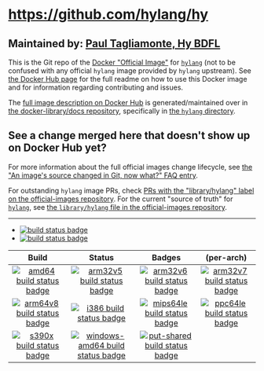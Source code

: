 # https://github.com/hylang/hy

## Maintained by: [Paul Tagliamonte, Hy BDFL](https://github.com/hylang/hy)

This is the Git repo of the [Docker "Official Image"](https://github.com/docker-library/official-images#what-are-official-images) for [`hylang`](https://hub.docker.com/_/hylang/) (not to be confused with any official `hylang` image provided by `hylang` upstream). See [the Docker Hub page](https://hub.docker.com/_/hylang/) for the full readme on how to use this Docker image and for information regarding contributing and issues.

The [full image description on Docker Hub](https://hub.docker.com/_/hylang/) is generated/maintained over in [the docker-library/docs repository](https://github.com/docker-library/docs), specifically in [the `hylang` directory](https://github.com/docker-library/docs/tree/master/hylang).

## See a change merged here that doesn't show up on Docker Hub yet?

For more information about the full official images change lifecycle, see [the "An image's source changed in Git, now what?" FAQ entry](https://github.com/docker-library/faq#an-images-source-changed-in-git-now-what).

For outstanding `hylang` image PRs, check [PRs with the "library/hylang" label on the official-images repository](https://github.com/docker-library/official-images/labels/library%2Fhylang). For the current "source of truth" for [`hylang`](https://hub.docker.com/_/hylang/), see [the `library/hylang` file in the official-images repository](https://github.com/docker-library/official-images/blob/master/library/hylang).

---

-	[![build status badge](https://img.shields.io/github/workflow/status/hylang/docker-hylang/GitHub%20CI/master?label=GitHub%20CI)](https://github.com/hylang/docker-hylang/actions?query=workflow%3A%22GitHub+CI%22+branch%3Amaster)
-	[![build status badge](https://img.shields.io/jenkins/s/https/doi-janky.infosiftr.net/job/update.sh/job/hylang.svg?label=Automated%20update.sh)](https://doi-janky.infosiftr.net/job/update.sh/job/hylang/)

| Build | Status | Badges | (per-arch) |
|:-:|:-:|:-:|:-:|
| [![amd64 build status badge](https://img.shields.io/jenkins/s/https/doi-janky.infosiftr.net/job/multiarch/job/amd64/job/hylang.svg?label=amd64)](https://doi-janky.infosiftr.net/job/multiarch/job/amd64/job/hylang/) | [![arm32v5 build status badge](https://img.shields.io/jenkins/s/https/doi-janky.infosiftr.net/job/multiarch/job/arm32v5/job/hylang.svg?label=arm32v5)](https://doi-janky.infosiftr.net/job/multiarch/job/arm32v5/job/hylang/) | [![arm32v6 build status badge](https://img.shields.io/jenkins/s/https/doi-janky.infosiftr.net/job/multiarch/job/arm32v6/job/hylang.svg?label=arm32v6)](https://doi-janky.infosiftr.net/job/multiarch/job/arm32v6/job/hylang/) | [![arm32v7 build status badge](https://img.shields.io/jenkins/s/https/doi-janky.infosiftr.net/job/multiarch/job/arm32v7/job/hylang.svg?label=arm32v7)](https://doi-janky.infosiftr.net/job/multiarch/job/arm32v7/job/hylang/) |
| [![arm64v8 build status badge](https://img.shields.io/jenkins/s/https/doi-janky.infosiftr.net/job/multiarch/job/arm64v8/job/hylang.svg?label=arm64v8)](https://doi-janky.infosiftr.net/job/multiarch/job/arm64v8/job/hylang/) | [![i386 build status badge](https://img.shields.io/jenkins/s/https/doi-janky.infosiftr.net/job/multiarch/job/i386/job/hylang.svg?label=i386)](https://doi-janky.infosiftr.net/job/multiarch/job/i386/job/hylang/) | [![mips64le build status badge](https://img.shields.io/jenkins/s/https/doi-janky.infosiftr.net/job/multiarch/job/mips64le/job/hylang.svg?label=mips64le)](https://doi-janky.infosiftr.net/job/multiarch/job/mips64le/job/hylang/) | [![ppc64le build status badge](https://img.shields.io/jenkins/s/https/doi-janky.infosiftr.net/job/multiarch/job/ppc64le/job/hylang.svg?label=ppc64le)](https://doi-janky.infosiftr.net/job/multiarch/job/ppc64le/job/hylang/) |
| [![s390x build status badge](https://img.shields.io/jenkins/s/https/doi-janky.infosiftr.net/job/multiarch/job/s390x/job/hylang.svg?label=s390x)](https://doi-janky.infosiftr.net/job/multiarch/job/s390x/job/hylang/) | [![windows-amd64 build status badge](https://img.shields.io/jenkins/s/https/doi-janky.infosiftr.net/job/multiarch/job/windows-amd64/job/hylang.svg?label=windows-amd64)](https://doi-janky.infosiftr.net/job/multiarch/job/windows-amd64/job/hylang/) | [![put-shared build status badge](https://img.shields.io/jenkins/s/https/doi-janky.infosiftr.net/job/put-shared/job/light/job/hylang.svg?label=put-shared)](https://doi-janky.infosiftr.net/job/put-shared/job/light/job/hylang/) |

<!-- THIS FILE IS GENERATED BY https://github.com/docker-library/docs/blob/master/generate-repo-stub-readme.sh -->
